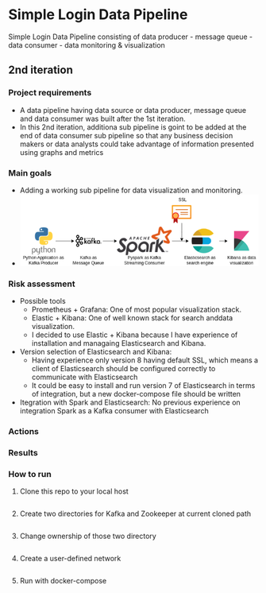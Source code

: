 # Simple Login Data Pipeline
Simple Login Data Pipeline consisting of 
data producer - message queue - data consumer - data monitoring & visualization


## 2nd iteration 
### Project requirements
- A data pipeline having data source or data producer, message queue and data consumer was built after the 1st iteration.
- In this 2nd iteration, additiona sub pipeline is goint to be added at the end of data consumer sub pipeline so that any business decision makers or data analysts could take advantage of information presented using graphs and metrics

### Main goals
- Adding a working sub pipeline for data visualization and monitoring.
- ![diagram](https://github.com/dalpengholic/Simple_Login_Data_Pipeline/blob/master/pics/simple-data-pipeline-drawio-2nd.png)

### Risk assessment
- Possible tools
  - Prometheus + Grafana: One of most popular visualization stack.
  - Elastic + Kibana: One of well known stack for search anddata visualization.
  - I decided to use Elastic + Kibana because I have experience of installation and managaing Elasticsearch and Kibana.
- Version selection of Elasticsearch and Kibana:
  - Having experience only version 8 having default SSL, which means a client of Elasticsearch should be configured correctly to communicate with Elasticsearch
  - It could be easy to install and run version 7 of Elasticsearch in terms of integration, but a new docker-compose file should be written
- Itegration with Spark and Elasticsearch: No previous experience on integration Spark as a Kafka consumer with Elasticsearch

### Actions
### Results
### How to run
1. Clone this repo to your local host
```Shell
```

2. Create two directories for Kafka and Zookeeper at current cloned path
```Shell
```

3. Change ownership of those two directory
```Shell
```

4. Create a user-defined network 
```Shell
```

5. Run with docker-compose
```Shell
```
